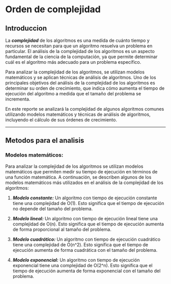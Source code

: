 # Orden de complejidad
## Introduccion

La ***complejidad*** de los algoritmos es una medida de cuánto tiempo y recursos se necesitan para que un algoritmo resuelva un problema en particular. El análisis de la complejidad de los algoritmos es un aspecto fundamental de la ciencia de la computación, ya que permite determinar cuál es el algoritmo más adecuado para un problema específico.

Para analizar la complejidad de los algoritmos, se utilizan modelos matemáticos y se aplican técnicas de análisis de algoritmos. Uno de los principales objetivos del análisis de la complejidad de los algoritmos es determinar su orden de crecimiento, que indica cómo aumenta el tiempo de ejecución del algoritmo a medida que el tamaño del problema se incrementa.

En este reporte se analizará la complejidad de algunos algoritmos comunes utilizando modelos matemáticos y técnicas de análisis de algoritmos, incluyendo el cálculo de sus órdenes de crecimiento.
_____
## Metodos para el analisis
### Modelos matemáticos:

Para analizar la complejidad de los algoritmos se utilizan modelos matemáticos que permiten medir su tiempo de ejecución en términos de una función matemática. A continuación, se describen algunos de los modelos matemáticos más utilizados en el análisis de la complejidad de los algoritmos:

1. ***Modelo constante:*** Un algoritmo con tiempo de ejecución constante tiene una complejidad de O(1). Esto significa que el tiempo de ejecución no depende del tamaño del problema.

2. ***Modelo lineal:*** Un algoritmo con tiempo de ejecución lineal tiene una complejidad de O(n). Esto significa que el tiempo de ejecución aumenta de forma proporcional al tamaño del problema.

3. ***Modelo cuadrático:*** Un algoritmo con tiempo de ejecución cuadrático tiene una complejidad de O(n^2). Esto significa que el tiempo de ejecución aumenta de forma cuadrática con el tamaño del problema.

4. ***Modelo exponencial:*** Un algoritmo con tiempo de ejecución exponencial tiene una complejidad de O(2^n). Esto significa que el tiempo de ejecución aumenta de forma exponencial con el tamaño del problema.